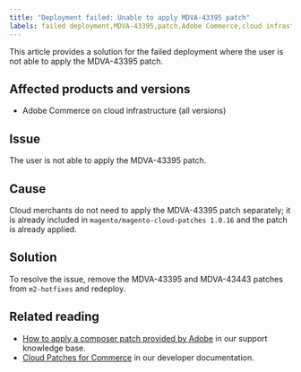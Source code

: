 ```yaml
---
title: "Deployment failed: Unable to apply MDVA-43395 patch"
labels: failed deployment,MDVA-43395,patch,Adobe Commerce,cloud infrastructure,m2-hotfixes,magento/magento-cloud-patches 1.0.16
---
```


This article provides a solution for the failed deployment where the user is not able to apply the MDVA-43395 patch.

## Affected products and versions

* Adobe Commerce on cloud infrastructure (all versions)

## Issue

The user is not able to apply the MDVA-43395 patch.

## Cause

Cloud merchants do not need to apply the MDVA-43395 patch separately; it is already included in `magento/magento-cloud-patches 1.0.16` and the patch is already applied.

## Solution

To resolve the issue, remove the MDVA-43395 and MDVA-43443 patches from `m2-hotfixes` and redeploy.

## Related reading

* [How to apply a composer patch provided by Adobe](https://support.magento.com/hc/en-us/articles/360028367731) in our support knowledge base.
* [Cloud Patches for Commerce](https://devdocs.magento.com/cloud/release-notes/mcp-release-notes.html#v1016) in our developer documentation.
